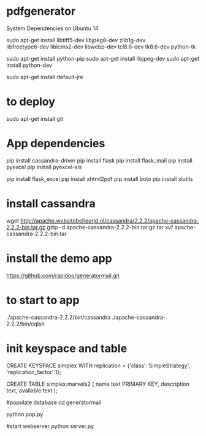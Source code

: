 # pdfgenerator

System Dependencies on Ubuntu 14

sudo apt-get install libtiff5-dev libjpeg8-dev zlib1g-dev \
    libfreetype6-dev liblcms2-dev libwebp-dev tcl8.6-dev tk8.6-dev python-tk

sudo apt-get install python-pip
sudo apt-get install libjpeg-dev
sudo apt-get install python-dev

sudo apt-get install default-jre

# to deploy
sudo apt-get install git


# App dependencies

pip install cassandra-driver
pip install flask
pip install flask_mail
pip install pyexcel
pip install pyexcel-xls

pip install flask_excel
pip install xhtml2pdf
pip install boto
pip install xlutils



# install cassandra
wget http://apache.websitebeheerjd.nl/cassandra/2.2.2/apache-cassandra-2.2.2-bin.tar.gz
gzip -d apache-cassandra-2.2.2-bin.tar.gz
tar xvf apache-cassandra-2.2.2-bin.tar


# install the demo app
https://github.com/rapidoo/generatormail.git


# to start to app

./apache-cassandra-2.2.2/bin/cassandra
./apache-cassandra-2.2.2/bin/cqlsh

# init keyspace and table
CREATE KEYSPACE simplex WITH replication         = {'class':'SimpleStrategy', 'replication_factor':1};

CREATE TABLE simplex.marvels2 (  name text PRIMARY KEY,         description text,         available text     );

#populate database
cd generatormail

python pop.py


#start webserver
python server.py

